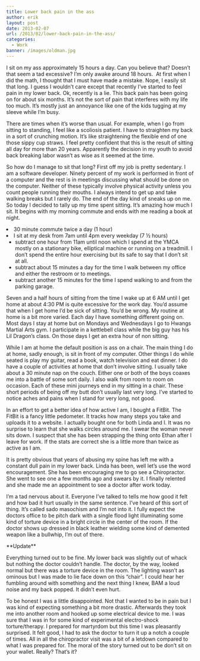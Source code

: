 ```yaml
---
title: Lower back pain in the ass
author: erik
layout: post
date: 2013-02-07
url: /2013/02/lower-back-pain-in-the-ass/
categories:
  - Work
banner: /images/oldman.jpg
---
```

I sit on my ass approximately 15 hours a day. Can you believe that? Doesn’t that seem a tad excessive? I’m only awake around 18 hours.  At first when I did the math, I thought that I must have made a mistake. Nope, I easily sit that long. I guess I wouldn’t care except that recently I’ve started to feel pain in my lower back. Ok, recently is a lie. This back pain has been going on for about six months. It’s not the sort of pain that interferes with my life too much. It’s mostly just an annoyance like one of the kids tugging at my sleeve while I’m busy.

There are times when it’s worse than usual. For example, when I go from sitting to standing, I feel like a scoliosis patient. I have to straighten my back in a sort of crunching motion. It’s like straightening the flexible end of one those sippy cup straws. I feel pretty confident that this is the result of sitting all day for more than 20 years. Apparently the decision in my youth to avoid back breaking labor wasn’t as wise as it seemed at the time.

So how do I manage to sit that long? First off my job is pretty sedentary. I am a software developer. Ninety percent of my work is performed in front of a computer and the rest is in meetings discussing what should be done on the computer. Neither of these typically involve physical activity unless you count people running their mouths. I always intend to get up and take walking breaks but I rarely do. The end of the day kind of sneaks up on me. So today I decided to tally up my time spent sitting. It’s amazing how much I sit. It begins with my morning commute and ends with me reading a book at night.

<li dir="ltr">
  30 minute commute twice a day (1 hour)
</li>
<li dir="ltr">
  I sit at my desk from 7am until 4pm every weekday (7 ½ hours) <ul>
    <li dir="ltr">
      subtract one hour from 11am until noon which I spend at the YMCA mostly on a stationary bike, elliptical machine or running on a treadmill. I don’t spend the entire hour exercising but its safe to say that I don’t sit at all.
    </li>
    <li dir="ltr">
      subtract about 15 minutes a day for the time I walk between my office and either the restroom or to meetings.
    </li>
    <li dir="ltr">
      subtract another 15 minutes for the time I spend walking to and from the parking garage.
    </li>
  </ul>
</li>

Seven and a half hours of sitting from the time I wake up at 6 AM until I get home at about 4:30 PM is quite excessive for the work day. You’d assume that when I get home I’d be sick of sitting. You’d be wrong. My routine at home is a bit more varied. Each day I have something different going on. Most days I stay at home but on Mondays and Wednesdays I go to Hwangs Martial Arts gym. I participate in a kettlebell class while the big guy has his Lil Dragon’s class. On those days I get an extra hour of non sitting.

While I am at home the default position is ass on a chair. The main thing I do at home, sadly enough, is sit in front of my computer. Other things I do while seated is play my guitar, read a book, watch television and eat dinner. I do have a couple of activities at home that don’t involve sitting. I usually take about a 30 minute nap on the couch. Either one or both of the boys coaxes me into a battle of some sort daily. I also walk from room to room on occasion. Each of these mini journeys end in my sitting in a chair. These short periods of being off my butt don’t usually last very long. I’ve started to notice aches and pains when I stand for very long, not good.

In an effort to get a better idea of how active I am, I bought a FitBit. The FitBit is a fancy little pedometer. It tracks how many steps you take and uploads it to a website. I actually bought one for both Linda and I. It was no surprise to learn that she walks circles around me. I swear the woman never sits down. I suspect that she has been strapping the thing onto Ethan after I leave for work. If the stats are correct she is a little more than twice as active as I am.

It is pretty obvious that years of abusing my spine has left me with a constant dull pain in my lower back. Linda has been, well let’s use the word encouragement. She has been encouraging me to go see a Chiropractor. She went to see one a few months ago and swears by it. I finally relented and she made me an appointment to see a doctor after work today.

I’m a tad nervous about it. Everyone I’ve talked to tells me how good it felt and how bad it hurt usually in the same sentence. I’ve heard of this sort of thing. It’s called sado masochism and I’m not into it. I fully expect the doctors office to be pitch dark with a single flood light illuminating some kind of torture device in a bright circle in the center of the room. If the doctor shows up dressed in black leather wielding some kind of demented weapon like a bullwhip, I’m out of there.

\*\*Update\*\*

Everything turned out to be fine. My lower back was slightly out of whack but nothing the doctor couldn&#8217;t handle. The doctor, by the way, looked normal but there was a torture device in the room. The lighting wasn&#8217;t as ominous but I was made to lie face down on this &#8220;chair&#8221;. I could hear her fumbling around with something and the next thing I knew, BAM a loud noise and my back popped. It didn&#8217;t even hurt.

To be honest I was a little disappointed. Not that I wanted to be in pain but I was kind of expecting something a bit more drastic. Afterwards they took me into another room and hooked up some electrical device to me. I was sure that I was in for some kind of experimental electro-shock torture/therapy. I prepared for martyrdom but this time I was pleasantly surprised. It felt good, I had to ask the doctor to turn it up a notch a couple of times. All in all the chiropractor visit was a bit of a letdown compared to what I was prepared for. The moral of the story turned out to be don&#8217;t sit on your wallet. Really? That&#8217;s it?